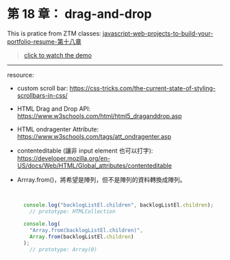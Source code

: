 # 第 18 章： drag-and-drop
This is pratice from ZTM classes: [javascript-web-projects-to-build-your-portfolio-resume-第十八章](https://www.udemy.com/course/javascript-web-projects-to-build-your-portfolio-resume/?couponCode=ACCAGE0923)

> [click to watch the demo](https://joeban0608.github.io/ZTM-drag-and-drop/)
---
resource:

- custom scroll bar: https://css-tricks.com/the-current-state-of-styling-scrollbars-in-css/
- HTML Drag and Drop API: https://www.w3schools.com/html/html5_draganddrop.asp
- HTML ondragenter Attribute: https://www.w3schools.com/tags/att_ondragenter.asp
- contenteditable (讓非 input element 也可以打字): https://developer.mozilla.org/en-US/docs/Web/HTML/Global_attributes/contenteditable
- Arrray.from()，將希望是陣列，但不是陣列的資料轉換成陣列。
    
    ```jsx
    
      
      console.log("backlogListEl.children", backlogListEl.children);
    	// prototype: HTMLCollection
      
      console.log(
        "Array.from(backlogListEl.children)",
        Array.from(backlogListEl.children)
      ); 
    	// prototype: Array(0)
    
    ```
